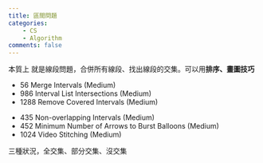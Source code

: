 ```yaml
---
title: 區間問題
categories: 
    - CS
    - Algorithm
comments: false
---
```




本質上 就是線段問題，合併所有線段、找出線段的交集。可以用**排序、畫圖技巧**

* 56 Merge Intervals (Medium)
* 986 Interval List Intersections (Medium)
* 1288 Remove Covered Intervals (Medium)
- 435 Non-overlapping Intervals (Medium)
- 452 Minimum Number of Arrows to Burst Balloons (Medium)
- 1024 Video Stitching (Medium)



三種狀況，全交集、部分交集、沒交集

